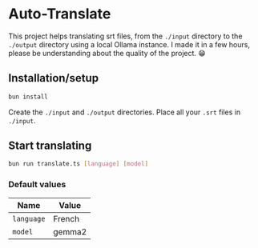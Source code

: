 # Auto-Translate

This project helps translating srt files, from the `./input` directory to the `./output` directory using a local Ollama instance.
I made it in a few hours, please be understanding about the quality of the project. 😁

## Installation/setup

```bash
bun install
```

Create the `./input` and `./output` directories.
Place all your `.srt` files in `./input`.

## Start translating

```bash
bun run translate.ts [language] [model]
```

### Default values

| Name       | Value  |
| ---------- | ------ |
| `language` | French |
| `model`    | gemma2 |
